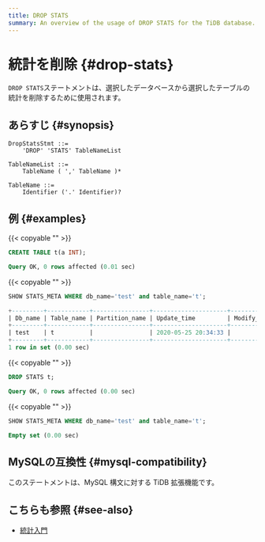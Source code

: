 ```yaml
---
title: DROP STATS
summary: An overview of the usage of DROP STATS for the TiDB database.
---
```


# 統計を削除 {#drop-stats}

`DROP STATS`ステートメントは、選択したデータベースから選択したテーブルの統計を削除するために使用されます。

## あらすじ {#synopsis}

```ebnf+diagram
DropStatsStmt ::=
    'DROP' 'STATS' TableNameList 

TableNameList ::=
    TableName ( ',' TableName )*

TableName ::=
    Identifier ('.' Identifier)?
```

## 例 {#examples}

{{< copyable "" >}}

```sql
CREATE TABLE t(a INT);
```

```sql
Query OK, 0 rows affected (0.01 sec)
```

{{< copyable "" >}}

```sql
SHOW STATS_META WHERE db_name='test' and table_name='t';
```

```sql
+---------+------------+----------------+---------------------+--------------+-----------+
| Db_name | Table_name | Partition_name | Update_time         | Modify_count | Row_count |
+---------+------------+----------------+---------------------+--------------+-----------+
| test    | t          |                | 2020-05-25 20:34:33 |            0 |         0 |
+---------+------------+----------------+---------------------+--------------+-----------+
1 row in set (0.00 sec)
```

{{< copyable "" >}}

```sql
DROP STATS t;
```

```sql
Query OK, 0 rows affected (0.00 sec)
```

{{< copyable "" >}}

```sql
SHOW STATS_META WHERE db_name='test' and table_name='t';
```

```sql
Empty set (0.00 sec)
```

## MySQLの互換性 {#mysql-compatibility}

このステートメントは、MySQL 構文に対する TiDB 拡張機能です。

## こちらも参照 {#see-also}

-   [統計入門](/statistics.md)
